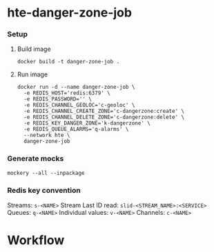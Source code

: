 # hte-danger-zone-job

### Setup
1. Build image
   ```
   docker build -t danger-zone-job .
   ```
2. Run image
   ```
   docker run -d --name danger-zone-job \
     -e REDIS_HOST='redis:6379' \
     -e REDIS_PASSWORD='' \
     -e REDIS_CHANNEL_GEOLOC='c-geoloc' \
     -e REDIS_CHANNEL_CREATE_ZONE='c-dangerzone:create' \
     -e REDIS_CHANNEL_DELETE_ZONE='c-dangerzone:delete' \
     -e REDIS_KEY_DANGER_ZONE='k-dangerzone' \
     -e REDIS_QUEUE_ALARMS='q-alarms' \
     --network hte \
     danger-zone-job
   ```
   
### Generate mocks
```
mockery --all --inpackage
```

### Redis key convention

Streams: `s-<NAME>`
Stream Last ID read: `slid-<STREAM_NAME>:<SERVICE>`
Queues: `q-<NAME>`
Individual values: `v-<NAME>`
Channels: `c-<NAME>`

# Workflow
